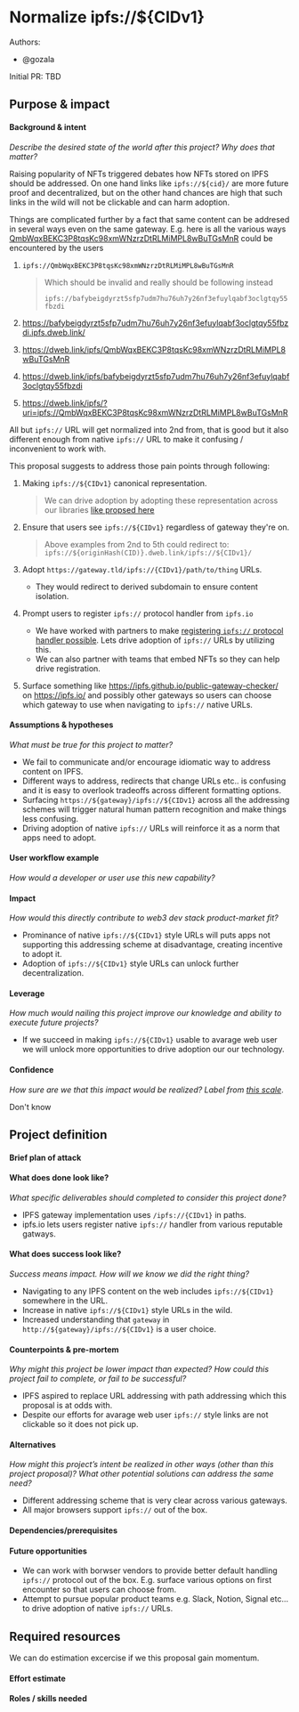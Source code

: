 # Normalize ipfs://${CIDv1}

Authors:
- @gozala

Initial PR: TBD <!-- Reference the PR first proposing this document. Oooh, self-reference! -->

<!--
This template is for a proposal/brief/pitch for a significant project to be undertaken by a Web3 Dev project team.
The goal of project proposals is to help us decide which work to take on, which things are more valuable than other things.
-->
<!--
A proposal should contain enough detail for others to understand how this project contributes to our team’s mission of product-market fit
for our unified stack of protocols, what is included in scope of the project, where to get started if a project team were to take this on,
and any other information relevant for prioritizing this project against others.
It does not need to describe the work in much detail. Most technical design and planning would take place after a proposal is adopted.
Good project scope aims for ~3-5 engineers for 1-3 months (though feel free to suggest larger-scoped projects anyway). 
Projects do not include regular day-to-day maintenance and improvement work, e.g. on testing, tooling, validation, code clarity, refactors for future capability, etc.
-->
<!--
For ease of discussion in PRs, consider breaking lines after every sentence or long phrase.
-->

## Purpose &amp; impact 
#### Background &amp; intent
_Describe the desired state of the world after this project? Why does that matter?_
<!--
Outline the status quo, including any relevant context on the problem you’re seeing that this project should solve. Wherever possible, include pains or problems that you’ve seen users experience to help motivate why solving this problem works towards top-line objectives. 
-->

Raising popularity of NFTs triggered debates how NFTs stored on IPFS should be addressed. On one hand links like `ipfs://${cid}/` are more future proof and decentralized, but on the other hand chances are high that such links in the wild will not be clickable and can harm adoption.

Things are complicated further by a fact that same content can be addresed in several ways even on the same gateway. E.g. here is all the various ways [QmbWqxBEKC3P8tqsKc98xmWNzrzDtRLMiMPL8wBuTGsMnR](https://explore.ipld.io/#/explore/QmbWqxBEKC3P8tqsKc98xmWNzrzDtRLMiMPL8wBuTGsMnR) could be encountered by the users


1. `ipfs://QmbWqxBEKC3P8tqsKc98xmWNzrzDtRLMiMPL8wBuTGsMnR`

   > Which should be invalid and really should be following instead
   >
   > `ipfs://bafybeigdyrzt5sfp7udm7hu76uh7y26nf3efuylqabf3oclgtqy55fbzdi`

2. https://bafybeigdyrzt5sfp7udm7hu76uh7y26nf3efuylqabf3oclgtqy55fbzdi.ipfs.dweb.link/

3. https://dweb.link/ipfs/QmbWqxBEKC3P8tqsKc98xmWNzrzDtRLMiMPL8wBuTGsMnR

4. https://dweb.link/ipfs/bafybeigdyrzt5sfp7udm7hu76uh7y26nf3efuylqabf3oclgtqy55fbzdi

5. https://dweb.link/ipfs/?uri=ipfs://QmbWqxBEKC3P8tqsKc98xmWNzrzDtRLMiMPL8wBuTGsMnR


All but `ipfs://` URL will get normalized into 2nd from, that is good but it also different enough from native `ipfs://` URL to make it confusing / inconvenient to work with.

This proposal suggests to address those pain points through following:

1. Making `ipfs://${CIDv1}` canonical representation.
   > 
   > We can drive adoption by adopting these representation across our libraries [like propsed here](https://github.com/multiformats/js-multiformats/issues/71)
   > 

2. Ensure that users see `ipfs://${CIDv1}` regardless of gateway they're on.
   > Above examples from 2nd to 5th could redirect to:
   > `ipfs://${originHash(CID)}.dweb.link/ipfs://${CIDv1}/`
   >
3. Adopt `https://gateway.tld/ipfs://{CIDv1}/path/to/thing` URLs.
    - They would redirect to derived subdomain to ensure content isolation.
4. Prompt users to register `ipfs://` protocol handler from `ipfs.io`
    - We have worked with partners to make [registering `ipfs://` protocol handler possible](https://blog.ipfs.io/weekly-104/). Lets drive adoption of `ipfs://` URLs by utilizing this.
    - We can also partner with teams that embed NFTs so they can help drive registration.

5. Surface something like https://ipfs.github.io/public-gateway-checker/ on https://ipfs.io/ and possibly other gateways so users can choose which gateway to use when navigating to `ipfs://` native URLs.



#### Assumptions &amp; hypotheses
_What must be true for this project to matter?_
<!--(bullet list)-->

- We fail to communicate and/or encourage idiomatic way to address content on IPFS.
- Different ways to address, redirects that change URLs etc.. is confusing and it is easy to overlook tradeoffs across different formatting options.
- Surfacing `https://${gateway}/ipfs://${CIDv1}` across all the addressing schemes will trigger natural human pattern recognition and make things less confusing.
- Driving adoption of native `ipfs://` URLs will reinforce it as a norm that apps need to adopt.

#### User workflow example
_How would a developer or user use this new capability?_
<!--(short paragraph)-->

#### Impact
_How would this directly contribute to web3 dev stack product-market fit?_

<!--
Explain how this addresses known challenges or opportunities.
What awesome potential impact/outcomes/results will we see if we nail this project?
-->

- Prominance of native `ipfs://${CIDv1}` style URLs will puts apps not supporting this addressing scheme at disadvantage, creating incentive to adopt it.
- Adoption of `ipfs://${CIDv1}` style URLs can unlock further decentralization.

#### Leverage
_How much would nailing this project improve our knowledge and ability to execute future projects?_

<!--
Explain the opportunity or leverage point for our subsequent velocity/impact (e.g. by speeding up development, enabling more contributors, etc)
-->

- If we succeed in making `ipfs://${CIDv1}` usable to avarage web user we will unlock more opportunities to drive adoption our our technology.

#### Confidence
_How sure are we that this impact would be realized? Label from [this scale](https://medium.com/@nimay/inside-product-introduction-to-feature-priority-using-ice-impact-confidence-ease-and-gist-5180434e5b15)_.

<!--Explain why this rating-->

Don't know


## Project definition
#### Brief plan of attack

<!--Briefly describe the milestones/steps/work needed for this project-->

#### What does done look like?
_What specific deliverables should completed to consider this project done?_

- IPFS gateway implementation uses `/ipfs://{CIDv1}` in paths.
- ipfs.io lets users register native `ipfs://` handler from various reputable gatways.

####  What does success look like?
_Success means impact. How will we know we did the right thing?_

<!--
Provide success criteria. These might include particular metrics, desired changes in the types of bug reports being filed, desired changes in qualitative user feedback (measured via surveys, etc), etc.
-->

- Navigating to any IPFS content on the web includes `ipfs://${CIDv1}` somewhere in the URL.
- Increase in native `ipfs://${CIDv1}` style URLs in the wild.
- Increased understanding that `gateway` in `http://${gateway}/ipfs://${CIDv1}` is a user choice.



#### Counterpoints &amp; pre-mortem
_Why might this project be lower impact than expected? How could this project fail to complete, or fail to be successful?_

- IPFS aspired to replace URL addressing with path addressing which this proposal is at odds with.
- Despite our efforts for avarage web user `ipfs://` style links are not clickable so it does not pick up.

#### Alternatives
_How might this project’s intent be realized in other ways (other than this project proposal)? What other potential solutions can address the same need?_

- Different addressing scheme that is very clear across various gateways.
- All major browsers support `ipfs://` out of the box.

#### Dependencies/prerequisites
<!--List any other projects that are dependencies/prerequisites for this project that is being pitched.-->

#### Future opportunities
<!--What future projects/opportunities could this project enable?-->

- We can work with borwser vendors to provide better default handling `ipfs://` protocol out of the box. E.g. surface various options on first encounter so that users can choose from.
- Attempt to pursue popular product teams e.g. Slack, Notion, Signal etc... to drive adoption of native `ipfs://` URLs.

## Required resources

We can do estimation excercise if we this proposal gain momentum.

#### Effort estimate
<!--T-shirt size rating of the size of the project. If the project might require external collaborators/teams, please note in the roles/skills section below). 
For a team of 3-5 people with the appropriate skills:
- Small, 1-2 weeks
- Medium, 3-5 weeks
- Large, 6-10 weeks
- XLarge, >10 weeks
Describe any choices and uncertainty in this scope estimate. (E.g. Uncertainty in the scope until design work is complete, low uncertainty in execution thereafter.)
-->

#### Roles / skills needed
<!--Describe the knowledge/skill-sets and team that are needed for this project (e.g. PM, docs, protocol or library expertise, design expertise, etc.). If this project could be externalized to the community or a team outside PL's direct employment, please note that here.-->
